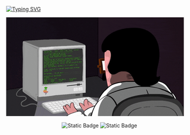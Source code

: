 [![Typing SVG](https://readme-typing-svg.demolab.com?font=Pacifico&duration=3000&pause=1000&center=true&width=435&lines=Welcome+to+my+homepage.;----Dboy----)](https://git.io/typing-svg)


![coding](assets/images/coding.gif)

<!-- profile logo 个人资料徽标 -->
<div align="center">
  
<img alt="Static Badge" src="https://img.shields.io/badge/-%E5%93%94%E5%93%A9%E5%93%94%E5%93%A9-pink?logo=Bilibili&logoColor=%23FF5CAA&labelColor=%23ffffff&link=https%3A%2F%2Fspace.bilibili.com%2F16166267">

<img alt="Static Badge" src="https://img.shields.io/badge/-%E6%8E%98%E9%87%91-blue?logo=Juejin&logoColor=%23007FFF&labelColor=%23ffffff&link=https%3A%2F%2Fjuejin.cn%2Fuser%2F1855631359213688">


</div>

